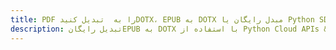 ---title: PDF را به  تبدیل کنیدDOTX، EPUB به DOTX مبدل رایگان یا Python SDKdescription: تبدیل رایگانEPUB به DOTX با استفاده از Python Cloud APIs & SDK همچنین اسناد PDF را در Cloud ایجاد، ویرایش و رندر کنید.---